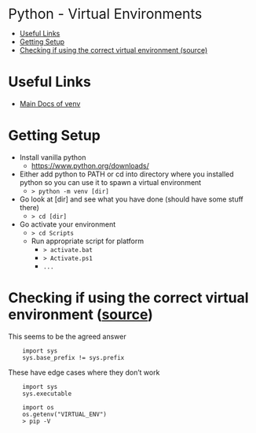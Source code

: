 <span style="font-size:2em">Python - Virtual Environments</span>

- [Useful Links](#useful-links)
- [Getting Setup](#getting-setup)
- [Checking if using the correct virtual environment (source)](#checking-if-using-the-correct-virtual-environment-source)

# Useful Links
* [Main Docs of venv](https://docs.python.org/3/library/venv.html)

# Getting Setup

* Install vanilla python
  * https://www.python.org/downloads/
* Either add python to PATH or cd into directory where you installed python so you can use it to spawn a virtual environment
  * `> python -m venv [dir]`
* Go look at [dir] and see what you have done (should have some stuff there)
    * `> cd [dir]`
* Go activate your environment
    * `> cd Scripts`
    * Run appropriate script for platform
        * `> activate.bat`
        * `> Activate.ps1`
        * `...`

# Checking if using the correct virtual environment ([source](https://stackoverflow.com/questions/1871549/determine-if-python-is-running-inside-virtualenv))

This seems to be the agreed answer 
```
    import sys
    sys.base_prefix != sys.prefix
 ```
    
These have edge cases where they don’t work
```
    import sys 
    sys.executable
```
```
    import os 
    os.getenv("VIRTUAL_ENV")
    > pip -V
``` 